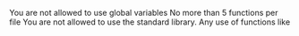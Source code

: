 You are not allowed to use global variables
No more than 5 functions per file
You are not allowed to use the standard library. Any use of functions like 
